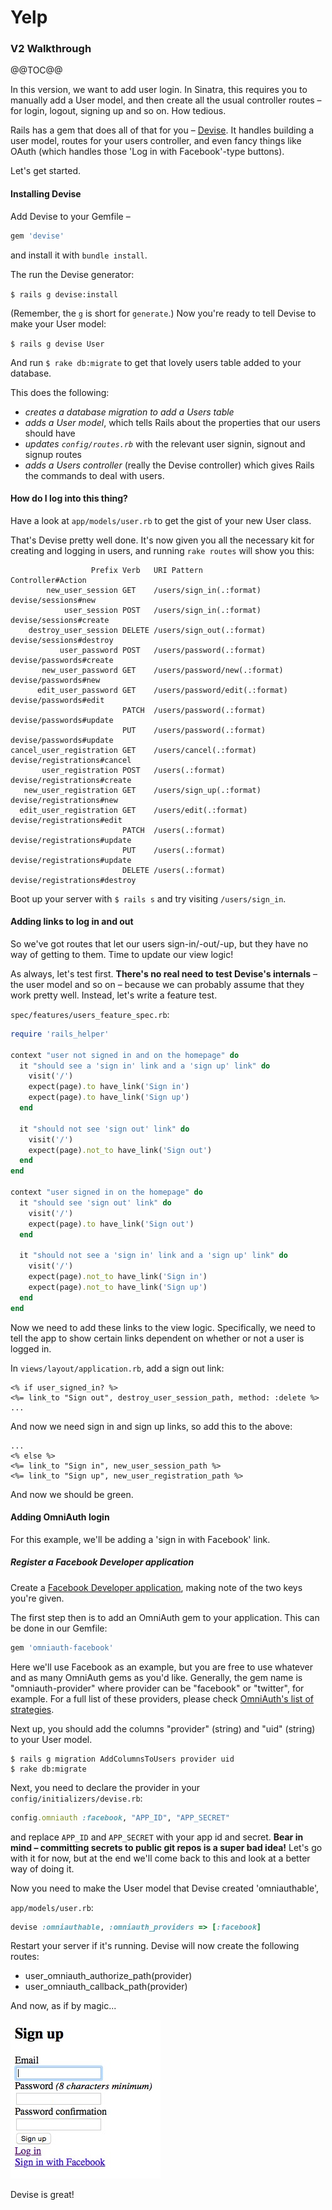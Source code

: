 # Yelp

### V2 Walkthrough

@@TOC@@

In this version, we want to add user login. In Sinatra, this requires you to manually add a User model, and then create all the usual controller routes – for login, logout, signing up and so on. How tedious.

Rails has a gem that does all of that for you – [Devise](https://github.com/plataformatec/devise). It handles building a user model, routes for your users controller, and even fancy things like OAuth (which handles those 'Log in with Facebook'-type buttons).

Let's get started.

#### Installing Devise

Add Devise to your Gemfile –

```ruby
gem 'devise'
```

and install it with `bundle install`.

The run the Devise generator:

`$ rails g devise:install`

(Remember, the `g` is short for `generate`.) Now you're ready to tell Devise to make your User model:

`$ rails g devise User`

And run `$ rake db:migrate` to get that lovely users table added to your database.

This does the following:

* *creates a database migration to add a Users table*
* *adds a User model*, which tells Rails about the properties that our users should have
* *updates `config/routes.rb`* with the relevant user signin, signout and signup routes
* *adds a Users controller* (really the Devise controller) which gives Rails the commands to deal with users.

#### How do I log into this thing?

Have a look at `app/models/user.rb` to get the gist of your new User class.

That's Devise pretty well done. It's now given you all the necessary kit for creating and logging in users, and running `rake routes` will show you this:

```
                  Prefix Verb   URI Pattern                    Controller#Action
        new_user_session GET    /users/sign_in(.:format)       devise/sessions#new
            user_session POST   /users/sign_in(.:format)       devise/sessions#create
    destroy_user_session DELETE /users/sign_out(.:format)      devise/sessions#destroy
           user_password POST   /users/password(.:format)      devise/passwords#create
       new_user_password GET    /users/password/new(.:format)  devise/passwords#new
      edit_user_password GET    /users/password/edit(.:format) devise/passwords#edit
                         PATCH  /users/password(.:format)      devise/passwords#update
                         PUT    /users/password(.:format)      devise/passwords#update
cancel_user_registration GET    /users/cancel(.:format)        devise/registrations#cancel
       user_registration POST   /users(.:format)               devise/registrations#create
   new_user_registration GET    /users/sign_up(.:format)       devise/registrations#new
  edit_user_registration GET    /users/edit(.:format)          devise/registrations#edit
                         PATCH  /users(.:format)               devise/registrations#update
                         PUT    /users(.:format)               devise/registrations#update
                         DELETE /users(.:format)               devise/registrations#destroy
```

Boot up your server with `$ rails s` and try visiting `/users/sign_in`.

#### Adding links to log in and out

So we've got routes that let our users sign-in/-out/-up, but they have no way of getting to them. Time to update our view logic!

As always, let's test first. **There's no real need to test Devise's internals** – the user model and so on – because we can probably assume that they work pretty well. Instead, let's write a feature test.

`spec/features/users_feature_spec.rb`:

```ruby
require 'rails_helper'

context "user not signed in and on the homepage" do
  it "should see a 'sign in' link and a 'sign up' link" do
    visit('/')
    expect(page).to have_link('Sign in')
    expect(page).to have_link('Sign up')
  end

  it "should not see 'sign out' link" do
    visit('/')
    expect(page).not_to have_link('Sign out')
  end
end

context "user signed in on the homepage" do
  it "should see 'sign out' link" do
    visit('/')
    expect(page).to have_link('Sign out')
  end

  it "should not see a 'sign in' link and a 'sign up' link" do
    visit('/')
    expect(page).not_to have_link('Sign in')
    expect(page).not_to have_link('Sign up')
  end
end
```

Now we need to add these links to the view logic. Specifically, we need to tell the app to show certain links dependent on whether or not a user is logged in.

In `views/layout/application.rb`, add a sign out link:

```erb
<% if user_signed_in? %>
<%= link_to "Sign out", destroy_user_session_path, method: :delete %>
...
```

And now we need sign in and sign up links, so add this to the above:

```erb
...
<% else %>
<%= link_to "Sign in", new_user_session_path %>
<%= link_to "Sign up", new_user_registration_path %>
```

And now we should be green.

#### Adding OmniAuth login

For this example, we'll be adding a 'sign in with Facebook' link.

##### Register a Facebook Developer application

Create a [Facebook Developer application](http://developers.facebook.com), making note of the two keys you're given.

The first step then is to add an OmniAuth gem to your application. This can be done in our Gemfile:

```ruby
gem 'omniauth-facebook'
```

Here we'll use Facebook as an example, but you are free to use whatever and as many OmniAuth gems as you'd like. Generally, the gem name is "omniauth-provider" where provider can be "facebook" or "twitter", for example. For a full list of these providers, please check [OmniAuth's list of strategies](https://github.com/intridea/omniauth/wiki/List-of-Strategies). 

Next up, you should add the columns "provider" (string) and "uid" (string) to your User model. 

```shell
$ rails g migration AddColumnsToUsers provider uid
$ rake db:migrate
```

Next, you need to declare the provider in your `config/initializers/devise.rb`:

```ruby
config.omniauth :facebook, "APP_ID", "APP_SECRET"
```

and replace `APP_ID` and `APP_SECRET` with your app id and secret. **Bear in mind – committing secrets to public git repos is a super bad idea!** Let's go with it for now, but at the end we'll come back to this and look at a better way of doing it.

Now you need to make the User model that Devise created 'omniauthable',

`app/models/user.rb`:

```ruby
devise :omniauthable, :omniauth_providers => [:facebook]
```

Restart your server if it's running. Devise will now create the following routes:

* user_omniauth_authorize_path(provider)
* user_omniauth_callback_path(provider)

And now, as if by magic...

![Log in with Facebook form](images/facebook_login.jpg)

Devise is great!




